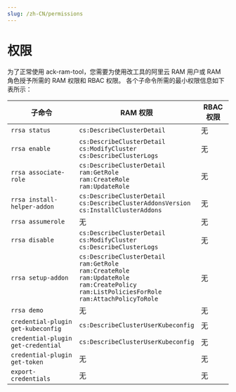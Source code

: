 ```yaml
---
slug: /zh-CN/permissions
---
```


# 权限

为了正常使用 ack-ram-tool，您需要为使用改工具的阿里云 RAM 用户或 RAM 角色授予所需的 RAM 权限和 RBAC 权限。
各个子命令所需的最小权限信息如下表所示：

| 子命令                                | RAM 权限                                                                                                                                                                               | RBAC 权限 |
|------------------------------------|--------------------------------------------------------------------------------------------------------------------------------------------------------------------------------------|---------|
| `rrsa status`                      | `cs:DescribeClusterDetail`                                                                                                                                                           | 无       |
| `rrsa enable`                      | `cs:DescribeClusterDetail` <br/> `cs:ModifyCluster` <br/> `cs:DescribeClusterLogs`                                                                                                   |  无       |
| `rrsa associate-role`              | `cs:DescribeClusterDetail` <br/> `ram:GetRole` <br/> `ram:CreateRole` <br/> `ram:UpdateRole`                                                                                         |  无       |
| `rrsa install-helper-addon`        | `cs:DescribeClusterDetail` <br/> `cs:DescribeClusterAddonsVersion` <br/> `cs:InstallClusterAddons`                                                                                   |  无       |
| `rrsa assumerole`                  | 无                                                                                                                                                                                    |  无       |
| `rrsa disable`                     | `cs:DescribeClusterDetail` <br/> `cs:ModifyCluster` <br/> `cs:DescribeClusterLogs`                                                                                                   |  无       |
| `rrsa setup-addon`                 | `cs:DescribeClusterDetail` <br/> `ram:GetRole` <br/> `ram:CreateRole` <br/> `ram:UpdateRole` <br/> `ram:CreatePolicy` <br/> `ram:ListPoliciesForRole` <br/> `ram:AttachPolicyToRole` |  无       |
| `rrsa demo`                        | 无                                                                                                                                                                                    |  无       |
| `credential-plugin get-kubeconfig` | `cs:DescribeClusterUserKubeconfig`                                                                                                                                                   |  无       |
| `credential-plugin get-credential` | `cs:DescribeClusterUserKubeconfig`                                                                                                                                                   |  无       |
| `credential-plugin get-token`      | 无                                                                                                                                                                                    |  无       |
| `export-credentials`               | 无                                                                                                                                                                                    |  无        |
